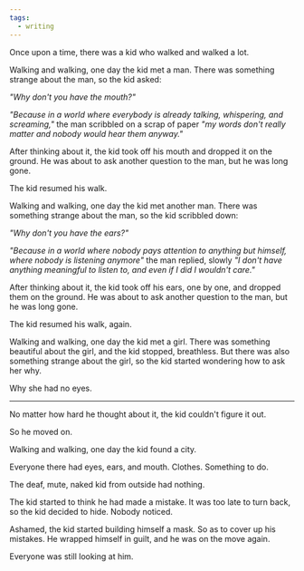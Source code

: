 ```yaml
---
tags:
  - writing
---
```

Once upon a time, there was a kid who walked and walked a lot.

Walking and walking, one day the kid met a man. There was something strange about the man, so the kid asked:

*"Why don't you have the mouth?"*

*"Because in a world where everybody is already talking, whispering, and screaming,"* the man scribbled on a scrap of paper *"my words don't really matter and nobody would hear them anyway."*

After thinking about it, the kid took off his mouth and dropped it on the ground. He was about to ask another question to the man, but he was long gone.

The kid resumed his walk.

Walking and walking, one day the kid met another man. There was something strange about the man, so the kid scribbled down:

*"Why don't you have the ears?"*

*"Because in a world where nobody pays attention to anything but himself, where nobody is listening anymore"* the man replied, slowly *"I don't have anything meaningful to listen to, and even if I did I wouldn't care."*

After thinking about it, the kid took off his ears, one by one, and dropped them on the ground. He was about to ask another question to the man, but he was long gone.

The kid resumed his walk, again.

Walking and walking, one day the kid met a girl. There was something beautiful about the girl, and the kid stopped, breathless. But there was also something strange about the girl, so the kid started wondering how to ask her why.

Why she had no eyes.

---

No matter how hard he thought about it, the kid couldn't figure it out.

So he moved on.

Walking and walking, one day the kid found a city.

Everyone there had eyes, ears, and mouth. Clothes. Something to do.

The deaf, mute, naked kid from outside had nothing.

The kid started to think he had made a mistake. It was too late to turn back, so the kid decided to hide. Nobody noticed.

Ashamed, the kid started building himself a mask. So as to cover up his mistakes. He wrapped himself in guilt, and he was on the move again.

Everyone was still looking at him. 